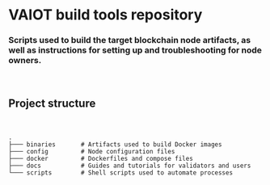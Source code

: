 # VAIOT build tools repository

### Scripts used to build the target blockchain node artifacts, as well as instructions for setting up and troubleshooting for node owners.
<br />

## Project structure
<br />

```
.
├─── binaries       # Artifacts used to build Docker images
├─── config         # Node configuration files
├─── docker         # Dockerfiles and compose files
├─── docs           # Guides and tutorials for validators and users
└─── scripts        # Shell scripts used to automate processes

```